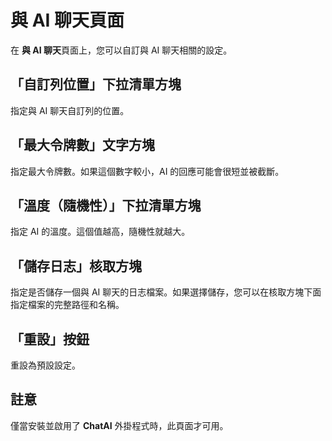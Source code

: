 # 與 AI 聊天頁面

在 **與 AI 聊天**頁面上，您可以自訂與 AI 聊天相關的設定。

## 「自訂列位置」下拉清單方塊

指定與 AI 聊天自訂列的位置。

## 「最大令牌數」文字方塊

指定最大令牌數。如果這個數字較小，AI 的回應可能會很短並被截斷。

## 「溫度（隨機性）」下拉清單方塊

指定 AI 的溫度。這個值越高，隨機性就越大。

## 「儲存日志」核取方塊

指定是否儲存一個與 AI 聊天的日志檔案。如果選擇儲存，您可以在核取方塊下面指定檔案的完整路徑和名稱。

## 「重設」按鈕

重設為預設設定。

## 註意

僅當安裝並啟用了 **ChatAI** 外掛程式時，此頁面才可用。
